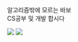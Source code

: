 알고리즘밖에 모르는 바보 <br>
CS공부 및 개발 합시다

<img src="https://img.shields.io/badge/Java-3766AB?style=flat-square&logo=Java&logoColor=white"/></a>
<img src="https://img.shields.io/badge/Spring Boot-3766AB?style=flat-square&logo=Spring Boot&logoColor=white"/></a>
